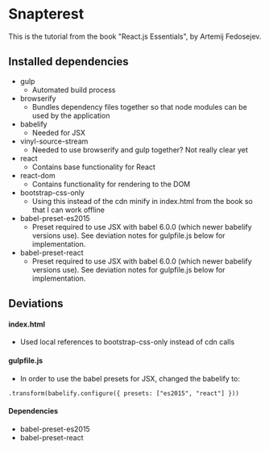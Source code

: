 # Snapterest

This is the tutorial from the book "React.js Essentials", by Artemij Fedosejev.

## Installed dependencies

- gulp
  - Automated build process
- browserify
  - Bundles dependency files together so that node modules can be used by the application
- babelify
  - Needed for JSX
- vinyl-source-stream
  - Needed to use browserify and gulp together? Not really clear yet
- react
  - Contains base functionality for React
- react-dom
  - Contains functionality for rendering to the DOM
- bootstrap-css-only
  - Using this instead of the cdn minify in index.html from the book so that I can work offline
- babel-preset-es2015
  - Preset required to use JSX with babel 6.0.0 (which newer babelify versions use). See deviation notes for gulpfile.js below for implementation.
- babel-preset-react
  - Preset required to use JSX with babel 6.0.0 (which newer babelify versions use). See deviation notes for gulpfile.js below for implementation.

## Deviations

#### index.html

- Used local references to bootstrap-css-only instead of cdn calls

#### gulpfile.js

- In order to use the babel presets for JSX, changed the babelify to:
```
.transform(babelify.configure({ presets: ["es2015", "react"] }))
```

#### Dependencies

- babel-preset-es2015
- babel-preset-react

